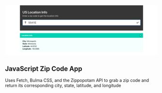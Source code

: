 ![JavaScript Zip Code App](javascript-zipcode-app-view.png)

## JavaScript Zip Code App

Uses Fetch, Bulma CSS, and the Zippopotam API to grab a zip code and return its
corresponding city, state, latitude, and longitude
